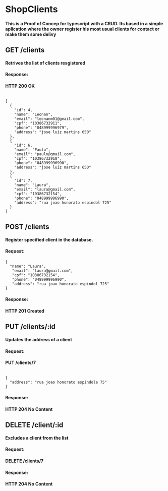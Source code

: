 # ShopClients

#### This is a Proof of Concep for typescript with a CRUD. Its based in a simple aplication where the owner register his most usual clients for contact or make them some delivy

## GET /clients
#### Retrives the list of clients resgistered

#### Response:
#### HTTP 200 OK
```Content-Type: application/json

[
  {
    "id": 4,
    "name": "Leonan",
    "email": "leonanm01@gmail.com",
    "cpf": "10386732911",
    "phone": "048999996979",
    "address": "jose luiz martins 650"
  },
  {
    "id": 6,
    "name": "Paulo",
    "email": "paulo@gmail.com",
    "cpf": "10386732918",
    "phone": "048999996990",
    "address": "jose luiz martins 650"
  },
  {
    "id": 7,
    "name": "Laura",
    "email": "laura@gmail.com",
    "cpf": "10386732154",
    "phone": "048999996990",
    "address": "rua joao honorato espindol 725"
  }
]
```

## POST /clients

#### Register specified client in the database.

#### Request:

```Content-Type: application/json
{
  "name": "Laura",
   "email": "laura@gmail.com",
   "cpf": "10386732154",
   "phone": "048999996990",
   "address": "rua joao honorato espindol 725"
}
```
#### Response:
#### HTTP 201 Created

## PUT /clients/:id

#### Updates the address of a client
#### Request:

#### PUT /clients/7
```Content-Type: application/json

{
  "address": "rua joao honorato espindola 75"
}
```

#### Response:
#### HTTP 204 No Content

## DELETE /client/:id

#### Excludes a client from the list

#### Request:
#### DELETE /clients/7

#### Response:
#### HTTP 204 No Content

